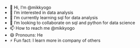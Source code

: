 - 👋 Hi, I’m @mikkyogo
- 👀 I’m interested in data analysis
- 🌱 I’m currently learning sql for data analysis
- 💞️ I’m looking to collaborate on sql and python for data science
- 📫 How to reach me @mikkyogo
- 😄 Pronouns: He
- ⚡ Fun fact: I learn more in company of others

<!---
mikkyogo/mikkyogo is a ✨ special ✨ repository because its `README.md` (this file) appears on your GitHub profile.
You can click the Preview link to take a look at your changes.
--->
